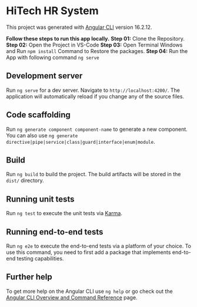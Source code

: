 # HiTech HR System

This project was generated with [Angular CLI](https://github.com/angular/angular-cli) version 16.2.12.

**Follow these steps to run this app locally.**
**Step 01:**
Clone the Repository.
**Step 02:**
Open the Project in VS-Code
**Step 03:**
Open Terminal Windows and Run 
`npm install`
Command to Restore the packages.
**Step 04:**
Run the App with following command
`ng serve`

## Development server

Run `ng serve` for a dev server. Navigate to `http://localhost:4200/`. The application will automatically reload if you change any of the source files.

## Code scaffolding

Run `ng generate component component-name` to generate a new component. You can also use `ng generate directive|pipe|service|class|guard|interface|enum|module`.

## Build

Run `ng build` to build the project. The build artifacts will be stored in the `dist/` directory.

## Running unit tests

Run `ng test` to execute the unit tests via [Karma](https://karma-runner.github.io).

## Running end-to-end tests

Run `ng e2e` to execute the end-to-end tests via a platform of your choice. To use this command, you need to first add a package that implements end-to-end testing capabilities.

## Further help

To get more help on the Angular CLI use `ng help` or go check out the [Angular CLI Overview and Command Reference](https://angular.io/cli) page.

